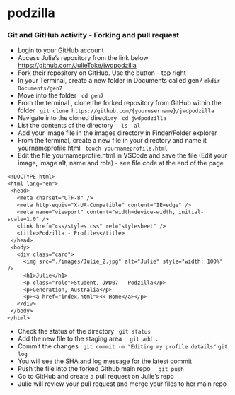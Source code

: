 # podzilla

### Git and GitHub activity - Forking and pull request
- Login to your GitHub account
- Access Julie’s repository from the link below
   https://github.com/JulieToke/jwdpodzilla
- Fork their repository on GitHub. Use the  button - top right
- In your Terminal, create a new folder in Documents called gen7
    ``` mkdir Documents/gen7 ```
- Move into the folder 
    ``` cd gen7``` 
- From the terminal , clone the forked repository from GitHub within the folder
    ```  git clone https://github.com/{yourusername}/jwdpodzilla ``` 
- Navigate into the cloned directory
  ``` cd jwdpodzilla``` 
- List the contents of the directory
    ```  ls -al``` 
- Add your image file in the images directory in Finder/Folder explorer
- From the terminal, create a new file in your directory and name it yournameprofile.html
  ``` touch yournameprofile.html``` 
- Edit the file yournameprofile.html in VSCode and save the file (Edit your image, image alt, name and role) - see file code at the end of the page
```
<!DOCTYPE html>
<html lang="en">
 <head>
   <meta charset="UTF-8" />
   <meta http-equiv="X-UA-Compatible" content="IE=edge" />
   <meta name="viewport" content="width=device-width, initial-scale=1.0" />
   <link href="css/styles.css" rel="stylesheet" />
   <title>Podzilla - Profiles</title>
 </head>
 <body>
   <div class="card">
     <img src="./images/Julie_2.jpg" alt="Julie" style="width: 100%" />
     <h1>Julie</h1>
     <p class="role">Student, JWD07 - Podzilla</p>
     <p>Generation, Australia</p>
     <p><a href="index.html"><< Home</a></p>
   </div>
 </body>
</html>
```

- Check the status of the directory
     ``` git status``` 
- Add the new file to the staging area
     ```  git add .``` 
- Commit the changes 
    ``` git commit -m "Editing my profile details"``` 
    ``` git log ``` 
- You will see the SHA and log message for the latest commit
- Push the file into the forked Github main repo
    ```  git push``` 
- Go to GitHub and create a pull request on Julie’s repo
- Julie will review your pull request and merge your files to her main repo
